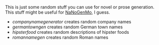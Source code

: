 This is just some random stuff you can use for novel or prose generation. 
This stuff might be useful for [NaNoGenMo](https://github.com/NaNoGenMo/), I guess.

- _companynamegenerator_ creates random company names
- _germantowngen_ creates random German town names
- _hipsterfood_ creates random descriptions of hipster foods
- _romannamegen_ creates random Roman names

